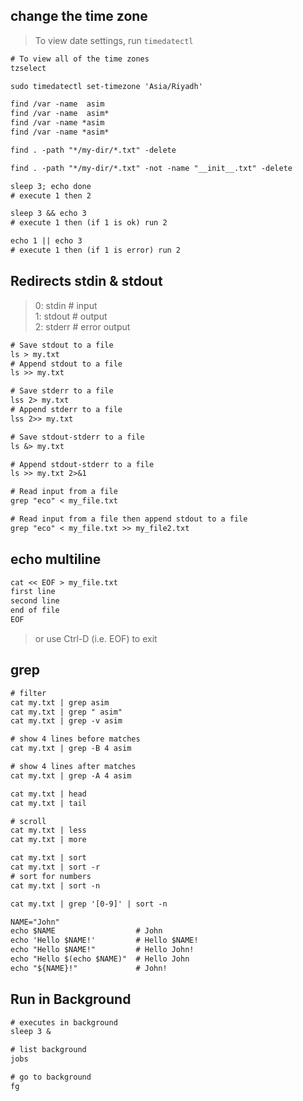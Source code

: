 ## change the time zone
> To view date settings, run `timedatectl`
```txt
# To view all of the time zones
tzselect

sudo timedatectl set-timezone 'Asia/Riyadh'
```



```txt
find /var -name  asim
find /var -name  asim*
find /var -name *asim
find /var -name *asim*

find . -path "*/my-dir/*.txt" -delete

find . -path "*/my-dir/*.txt" -not -name "__init__.txt" -delete
```


```txt
sleep 3; echo done 
# execute 1 then 2

sleep 3 && echo 3 
# execute 1 then (if 1 is ok) run 2

echo 1 || echo 3 
# execute 1 then (if 1 is error) run 2
```


## Redirects stdin & stdout
> 0: stdin     # input   
> 1: stdout    # output   
> 2: stderr    # error output    
```txt
# Save stdout to a file
ls > my.txt
# Append stdout to a file
ls >> my.txt
```

```txt
# Save stderr to a file
lss 2> my.txt
# Append stderr to a file
lss 2>> my.txt

# Save stdout-stderr to a file
ls &> my.txt

# Append stdout-stderr to a file
ls >> my.txt 2>&1
```


```txt
# Read input from a file
grep "eco" < my_file.txt

# Read input from a file then append stdout to a file
grep "eco" < my_file.txt >> my_file2.txt
```


## echo multiline
```txt
cat << EOF > my_file.txt
first line
second line
end of file
EOF
```
> or use Ctrl-D (i.e. EOF) to exit


## grep 
```txt
# filter
cat my.txt | grep asim
cat my.txt | grep " asim"
cat my.txt | grep -v asim

# show 4 lines before matches
cat my.txt | grep -B 4 asim

# show 4 lines after matches
cat my.txt | grep -A 4 asim
```


```txt
cat my.txt | head
cat my.txt | tail

# scroll
cat my.txt | less
cat my.txt | more

cat my.txt | sort
cat my.txt | sort -r
# sort for numbers
cat my.txt | sort -n

cat my.txt | grep '[0-9]' | sort -n
```


```txt
NAME="John"
echo $NAME                  # John
echo 'Hello $NAME!'         # Hello $NAME!
echo "Hello $NAME!"         # Hello John!
echo "Hello $(echo $NAME)"  # Hello John
echo "${NAME}!"             # John!
```


## Run in Background
```txt
# executes in background
sleep 3 &

# list background
jobs

# go to background
fg
```


